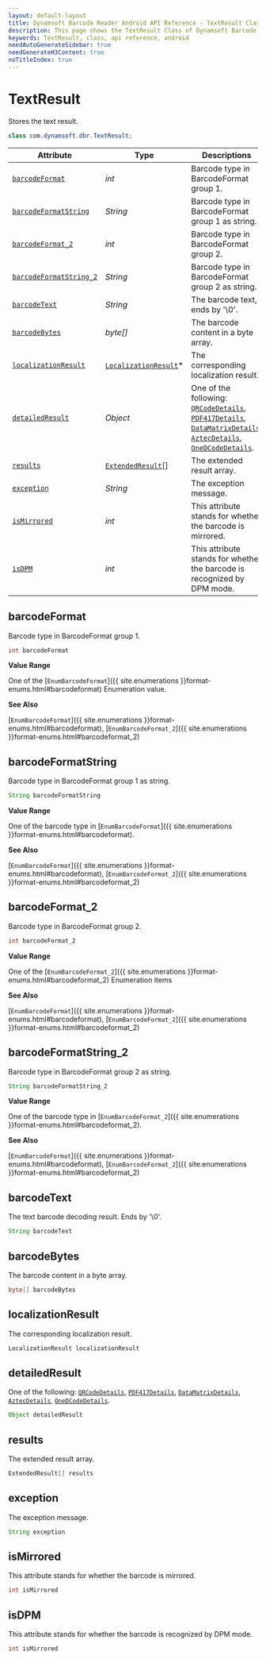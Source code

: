 ```yaml
---
layout: default-layout
title: Dynamsoft Barcode Reader Android API Reference - TextResult Class
description: This page shows the TextResult Class of Dynamsoft Barcode Reader for Android SDK.
keywords: TextResult, class, api reference, android
needAutoGenerateSidebar: true
needGenerateH3Content: true
noTitleIndex: true
---
```


# TextResult

Stores the text result.

```java
class com.dynamsoft.dbr.TextResult;
```

| Attribute | Type | Descriptions |
| --------- | ---- | ------------ |
| [`barcodeFormat`](#barcodeformat) | *int* | Barcode type in BarcodeFormat group 1. |
| [`barcodeFormatString`](#barcodeformatstring) | *String* | Barcode type in BarcodeFormat group 1 as string. |
| [`barcodeFormat_2`](#barcodeformat_2) | *int* | Barcode type in BarcodeFormat group 2. |
| [`barcodeFormatString_2`](#barcodeformatstring_2) | *String* | Barcode type in BarcodeFormat group 2 as string. |
| [`barcodeText`](#barcodetext) | *String* | The barcode text, ends by '\0'. |
| [`barcodeBytes`](#barcodebytes) | *byte\[\]* | The barcode content in a byte array. |
| [`localizationResult`](#localizationresult) | [`LocalizationResult`](auxiliary-LocalizationResult.md)\* | The corresponding localization result. |
| [`detailedResult`](#detailedresult) | *Object* | One of the following: [`QRCodeDetails`](auxiliary-QRCodeDetails.md), [`PDF417Details`](auxiliary-PDF417Details.md), [`DataMatrixDetails`](auxiliary-DataMatrixDetails.md), [`AztecDetails`](auxiliary-AztecDetails.md), [`OneDCodeDetails`](auxiliary-OneDCodeDetails.md). |
| [`results`](#results) | [`ExtendedResult`](auxiliary-ExtendedResult.md)\[\] | The extended result array. |
| [`exception`](#exception) | *String* | The exception message. |
| [`isMirrored`](#ismirrored) | *int* | This attribute stands for whether the barcode is mirrored. |
| [`isDPM`](#isDPM) | *int* | This attribute stands for whether the barcode is recognized by DPM mode. |

## barcodeFormat

Barcode type in BarcodeFormat group 1.

```java
int barcodeFormat
```

**Value Range**

One of the [`EnumBarcodeFormat`]({{ site.enumerations }}format-enums.html#barcodeformat) Enumeration value.

**See Also**

[`EnumBarcodeFormat`]({{ site.enumerations }}format-enums.html#barcodeformat), [`EnumBarcodeFormat_2`]({{ site.enumerations }}format-enums.html#barcodeformat_2)

## barcodeFormatString

Barcode type in BarcodeFormat group 1 as string.

```java
String barcodeFormatString
```

**Value Range**

One of the barcode type in [`EnumBarcodeFormat`]({{ site.enumerations }}format-enums.html#barcodeformat).

**See Also**

[`EnumBarcodeFormat`]({{ site.enumerations }}format-enums.html#barcodeformat), [`EnumBarcodeFormat_2`]({{ site.enumerations }}format-enums.html#barcodeformat_2)

## barcodeFormat_2

Barcode type in BarcodeFormat group 2.

```java
int barcodeFormat_2
```

**Value Range**

One of the [`EnumBarcodeFormat_2`]({{ site.enumerations }}format-enums.html#barcodeformat_2) Enumeration items

**See Also**

[`EnumBarcodeFormat`]({{ site.enumerations }}format-enums.html#barcodeformat), [`EnumBarcodeFormat_2`]({{ site.enumerations }}format-enums.html#barcodeformat_2)

## barcodeFormatString_2

Barcode type in BarcodeFormat group 2 as string.

```java
String barcodeFormatString_2
```

**Value Range**

One of the barcode type in [`EnumBarcodeFormat_2`]({{ site.enumerations }}format-enums.html#barcodeformat_2).

**See Also**

[`EnumBarcodeFormat`]({{ site.enumerations }}format-enums.html#barcodeformat), [`EnumBarcodeFormat_2`]({{ site.enumerations }}format-enums.html#barcodeformat_2)

## barcodeText

The text barcode decoding result. Ends by '\0'.

```java
String barcodeText
```

## barcodeBytes

The barcode content in a byte array.

```java
byte[] barcodeBytes
```

## localizationResult

The corresponding localization result.

```java
LocalizationResult localizationResult
```

## detailedResult

One of the following: [`QRCodeDetails`](auxiliary-QRCodeDetails.md), [`PDF417Details`](auxiliary-PDF417Details.md), [`DataMatrixDetails`](auxiliary-DataMatrixDetails.md), [`AztecDetails`](auxiliary-AztecDetails.md), [`OneDCodeDetails`](auxiliary-OneDCodeDetails.md).

```java
Object detailedResult
```

## results

The extended result array.

```java
ExtendedResult[] results
```

## exception

The exception message.

```java
String exception
```

## isMirrored

This attribute stands for whether the barcode is mirrored.

```java
int isMirrored
```

## isDPM

This attribute stands for whether the barcode is recognized by DPM mode.

```java
int isMirrored
```
